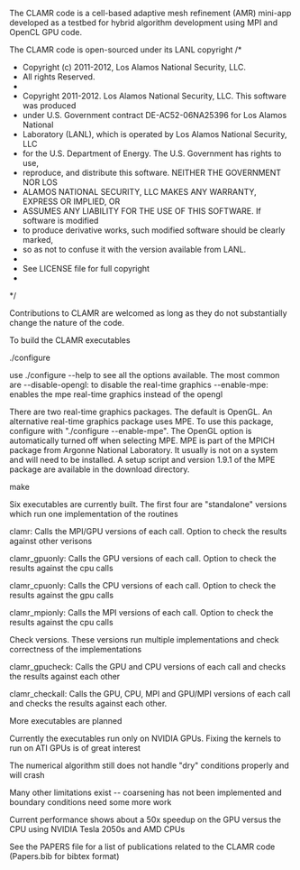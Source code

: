 The CLAMR code is a cell-based adaptive mesh refinement (AMR) mini-app developed
as a testbed for hybrid algorithm development using MPI and OpenCL GPU code. 

The CLAMR code is open-sourced under its LANL copyright
/*
 *  Copyright (c) 2011-2012, Los Alamos National Security, LLC.
 *  All rights Reserved.
 *
 *  Copyright 2011-2012. Los Alamos National Security, LLC. This software was produced 
 *  under U.S. Government contract DE-AC52-06NA25396 for Los Alamos National 
 *  Laboratory (LANL), which is operated by Los Alamos National Security, LLC 
 *  for the U.S. Department of Energy. The U.S. Government has rights to use, 
 *  reproduce, and distribute this software.  NEITHER THE GOVERNMENT NOR LOS 
 *  ALAMOS NATIONAL SECURITY, LLC MAKES ANY WARRANTY, EXPRESS OR IMPLIED, OR 
 *  ASSUMES ANY LIABILITY FOR THE USE OF THIS SOFTWARE.  If software is modified
 *  to produce derivative works, such modified software should be clearly marked,
 *  so as not to confuse it with the version available from LANL.
 *
 *  See LICENSE file for full copyright 
 *  
 */

Contributions to CLAMR are welcomed as long as they do not substantially change
the nature of the code.

To build the CLAMR executables

./configure

use ./configure --help to see all the options available. The most common are
 --disable-opengl: to disable the real-time graphics
 --enable-mpe: enables the mpe real-time graphics instead of the opengl

There are two real-time graphics packages. The default is OpenGL. An alternative
real-time graphics package uses MPE. To use this package, configure with 
"./configure --enable-mpe". The OpenGL option is automatically turned off when
selecting MPE. MPE is part of the MPICH package from Argonne National Laboratory.
It usually is not on a system and will need to be installed. A setup script and
version 1.9.1 of the MPE package are available in the download directory.

make

Six executables are currently built. The first four are "standalone" versions which
run one implementation of the routines

clamr: Calls the MPI/GPU versions of each call. Option to check the results against
other verisons

clamr_gpuonly: Calls the GPU versions of each call. Option to check the results
against the cpu calls

clamr_cpuonly: Calls the CPU versions of each call. Option to check the results
against the gpu calls

clamr_mpionly: Calls the MPI versions of each call. Option to check the results
against the cpu calls

Check versions. These versions run multiple implementations and check correctness of
the implementations

clamr_gpucheck: Calls the GPU and CPU versions of each call and checks the results
against each other

clamr_checkall: Calls the GPU, CPU, MPI and GPU/MPI versions of each call and checks
the results against each other.

More executables are planned

Currently the executables run only on NVIDIA GPUs. Fixing the kernels to run on
ATI GPUs is of great interest

The numerical algorithm still does not handle "dry" conditions properly and will
crash

Many other limitations exist -- coarsening has not been implemented and boundary
conditions need some more work

Current performance shows about a 50x speedup on the GPU versus the CPU using NVIDIA
Tesla 2050s and AMD CPUs

See the PAPERS file for a list of publications related to the CLAMR code (Papers.bib for 
bibtex format)
